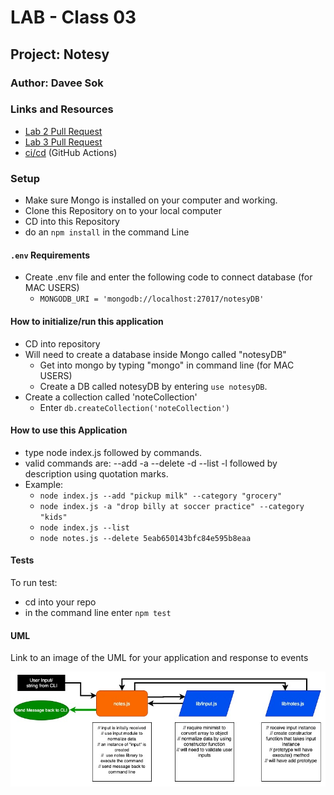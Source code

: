# LAB - Class 03

## Project: Notesy

### Author: Davee Sok

### Links and Resources

- [Lab 2 Pull Request](https://github.com/davee-401-advanced-javascript/notes/pull/2)
- [Lab 3 Pull Request](https://github.com/davee-401-advanced-javascript/notes/pull/3)
- [ci/cd](https://github.com/davee-401-advanced-javascript/notes/actions) (GitHub Actions)
<!-- - [back-end server url](http://xyz.com) (when applicable)
- [front-end application](http://xyz.com) (when applicable) -->

### Setup

<!-- i.e.
- `PORT` - Port Number
- `MONGODB_URI` - URL to the running mongo instance/db -->

- Make sure Mongo is installed on your computer and working.
- Clone this Repository on to your local computer
- CD into this Repository
- do an `npm install` in the command Line

#### `.env` Requirements

- Create .env file and enter the following code to connect database (for MAC USERS)
  - `MONGODB_URI = 'mongodb://localhost:27017/notesyDB'`

#### How to initialize/run this application

<!-- - e.g. `npm start` -->

- CD into repository
- Will need to create a database inside Mongo called "notesyDB"
  - Get into mongo by typing "mongo" in command line (for MAC USERS)
  - Create a DB called notesyDB by entering `use notesyDB`.
- Create a collection called 'noteCollection'
  - Enter `db.createCollection('noteCollection')`

#### How to use this Application

- type node index.js followed by commands.
- valid commands are: --add -a --delete -d --list -l followed by description using quotation marks.
- Example:
  - `node index.js --add "pickup milk" --category "grocery"`
  - `node index.js -a "drop billy at soccer practice" --category "kids"`
  - `node index.js --list`
  - `node notes.js --delete 5eab650143bfc84e595b8eaa`

#### Tests

<!-- - How do you run tests?
- Any tests of note?
- Describe any tests that you did not complete, skipped, etc -->

To run test:

- cd into your repo
- in the command line enter `npm test`

#### UML

Link to an image of the UML for your application and response to events

![Lab1-UMl](images/Class1-UML.jpg)

